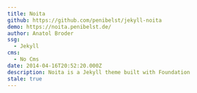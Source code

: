```yaml
---
title: Noita
github: https://github.com/penibelst/jekyll-noita
demo: https://noita.penibelst.de/
author: Anatol Broder
ssg:
  - Jekyll
cms:
  - No Cms
date: 2014-04-16T20:52:20.000Z
description: Noita is a Jekyll theme built with Foundation
stale: true
---
```

